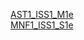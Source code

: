 [AST1_ISS1_M1e](https://drive.google.com/drive/folders/18kYKVs2dpKtZAmJHgMPKl8PmC72ihryY?usp=drive_link)\
[MNF1_ISS1_S1e](https://drive.google.com/drive/folders/1NbkfFKHBr-KiIAdWMDqw9NilQ6f5hGfW?usp=drive_link)
